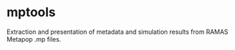 # mptools
Extraction and presentation of metadata and simulation results from RAMAS Metapop .mp files.